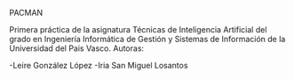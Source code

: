 PACMAN

Primera práctica de la asignatura Técnicas de Inteligencia Artificial del grado en Ingeniería Informática de Gestión y Sistemas de Información de la Universidad del Pais Vasco.
Autoras:

  -Leire González López
  -Iria San Miguel Losantos
